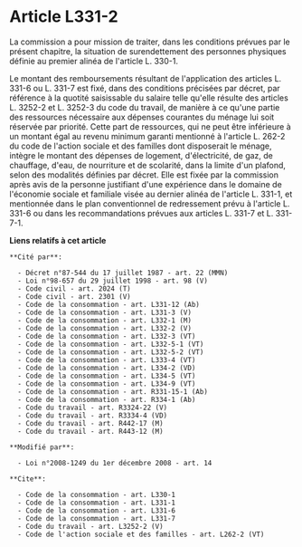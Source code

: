 # Article L331-2

La commission a pour mission de traiter, dans les conditions prévues par le présent chapitre, la situation de surendettement
des personnes physiques définie au premier alinéa de l'article L. 330-1. 

Le montant des remboursements résultant de l'application des articles L. 331-6 ou L. 331-7 est fixé, dans des conditions
précisées par décret, par référence à la quotité saisissable du salaire telle qu'elle résulte des articles L. 3252-2 et L.
3252-3 du code du travail, de manière à ce qu'une partie des ressources nécessaire aux dépenses courantes du ménage lui soit
réservée par priorité. Cette part de ressources, qui ne peut être inférieure à un montant égal au revenu minimum garanti
mentionné à l'article L. 262-2 du code de l'action sociale et des familles dont disposerait le ménage, intègre le montant des
dépenses de logement, d'électricité, de gaz, de chauffage, d'eau, de nourriture et de scolarité, dans la limite d'un plafond,
selon des modalités définies par décret. Elle est fixée par la commission après avis de la personne justifiant d'une
expérience dans le domaine de l'économie sociale et familiale visée au dernier alinéa de l'article L. 331-1, et mentionnée
dans le plan conventionnel de redressement prévu à l'article L. 331-6 ou dans les recommandations prévues aux articles L.
331-7 et L. 331-7-1.

**Liens relatifs à cet article**

	**Cité par**:

	  - Décret n°87-544 du 17 juillet 1987 - art. 22 (MMN)
	  - Loi n°98-657 du 29 juillet 1998 - art. 98 (V)
	  - Code civil - art. 2024 (T)
	  - Code civil - art. 2301 (V)
	  - Code de la consommation - art. L331-12 (Ab)
	  - Code de la consommation - art. L331-3 (V)
	  - Code de la consommation - art. L332-1 (M)
	  - Code de la consommation - art. L332-2 (V)
	  - Code de la consommation - art. L332-3 (VT)
	  - Code de la consommation - art. L332-5-1 (VT)
	  - Code de la consommation - art. L332-5-2 (VT)
	  - Code de la consommation - art. L333-4 (VT)
	  - Code de la consommation - art. L334-2 (VD)
	  - Code de la consommation - art. L334-5 (VT)
	  - Code de la consommation - art. L334-9 (VT)
	  - Code de la consommation - art. R331-15-1 (Ab)
	  - Code de la consommation - art. R334-1 (Ab)
	  - Code du travail - art. R3324-22 (V)
	  - Code du travail - art. R3334-4 (VD)
	  - Code du travail - art. R442-17 (M)
	  - Code du travail - art. R443-12 (M)

	**Modifié par**:

	  - Loi n°2008-1249 du 1er décembre 2008 - art. 14

	**Cite**:

	  - Code de la consommation - art. L330-1
	  - Code de la consommation - art. L331-1
	  - Code de la consommation - art. L331-6
	  - Code de la consommation - art. L331-7
	  - Code du travail - art. L3252-2 (V)
	  - Code de l'action sociale et des familles - art. L262-2 (VT)
